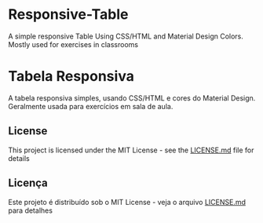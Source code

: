 # Responsive-Table
A simple responsive Table Using CSS/HTML and Material Design Colors. Mostly used for exercises in classrooms 

# Tabela Responsiva
A tabela responsiva simples, usando CSS/HTML e cores do Material Design. Geralmente usada para exercícios em sala de aula. 

## License
This project is licensed under the MIT License - see the [LICENSE.md](LICENSE.md) file for details

## Licença
Este projeto é distribuído sob o MIT License - veja o arquivo [LICENSE.md](LICENSE.md) para detalhes
